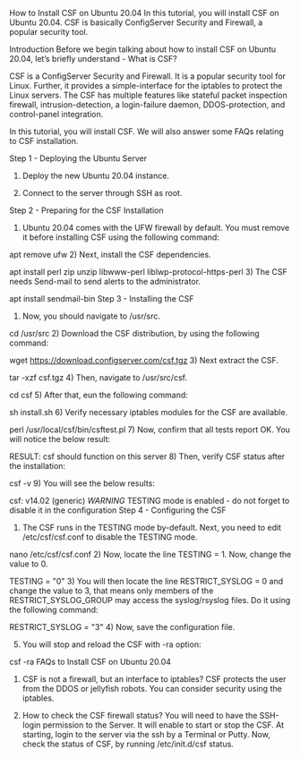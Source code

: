 How to Install CSF on Ubuntu 20.04
In this tutorial, you will install CSF on Ubuntu 20.04. CSF is basically ConfigServer Security and Firewall, a popular security tool.

Introduction
Before we begin talking about how to install CSF on Ubuntu 20.04, let’s briefly understand - What is CSF?

CSF is a ConfigServer Security and Firewall. It is a popular security tool for Linux. Further, it provides a simple-interface for the iptables to protect the Linux servers. The CSF has multiple features like stateful packet inspection firewall, intrusion-detection, a login-failure daemon, DDOS-protection, and control-panel integration.

In this tutorial, you will install CSF. We will also answer some FAQs relating to CSF installation.

Step 1 - Deploying the Ubuntu Server
1) Deploy the new Ubuntu 20.04 instance.

2) Connect to the server through SSH as root.

Step 2 - Preparing for the CSF Installation
1) Ubuntu 20.04 comes with the UFW firewall by default. You must remove it before installing CSF using the following command:

 apt remove ufw
2) Next, install the CSF dependencies.

apt install perl zip unzip libwww-perl liblwp-protocol-https-perl
3) The CSF needs Send-mail to send alerts to the administrator.

apt install sendmail-bin
Step 3 - Installing the CSF
1) Now, you should navigate to /usr/src.

cd /usr/src
2) Download the CSF distribution, by using the following command:

wget https://download.configserver.com/csf.tgz
3) Next extract the CSF.

tar -xzf csf.tgz
4) Then, navigate to /usr/src/csf.

cd csf
5) After that, eun the following command:

sh install.sh
6) Verify necessary iptables modules for the CSF are available.

perl /usr/local/csf/bin/csftest.pl
7) Now, confirm that all tests report OK. You will notice the below result:

RESULT: csf should function on this server
8) Then, verify CSF status after the installation:

csf -v
9) You will see the below results:

csf: v14.02 (generic)
*WARNING* TESTING mode is enabled - do not forget to disable it in the configuration
Step 4 - Configuring the CSF
1) The CSF runs in the TESTING mode by-default. Next, you need to edit /etc/csf/csf.conf to disable the TESTING mode.

nano /etc/csf/csf.conf
2) Now, locate the line TESTING = 1. Now, change the value to 0.

TESTING = "0"
3) You will then locate the line RESTRICT_SYSLOG = 0 and change the value to 3, that means only members of the RESTRICT_SYSLOG_GROUP may access the syslog/rsyslog files. Do it using the following command:

RESTRICT_SYSLOG = "3"
4) Now, save the configuration file.

5) You will stop and reload the CSF with -ra option:

csf -ra
FAQs to Install CSF on Ubuntu 20.04
1) CSF is not a firewall, but an interface to iptables?
CSF protects the user from the DDOS or jellyfish robots. You can consider security using the iptables.

2) How to check the CSF firewall status?
You will need to have the SSH-login permission to the Server. It will enable to start or stop the CSF. At starting, login to the server via the ssh by a Terminal or Putty. Now, check the status of CSF, by running /etc/init.d/csf status.

